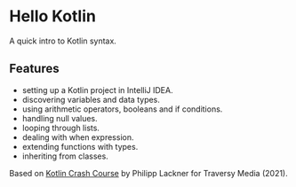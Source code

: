 # Hello Kotlin

A quick intro to Kotlin syntax.

## Features

- setting up a Kotlin project in IntelliJ IDEA.
- discovering variables and data types.
- using arithmetic operators, booleans and if conditions.
- handling null values.
- looping through lists.
- dealing with when expression.
- extending functions with types.
- inheriting from classes.

Based on [Kotlin Crash Course](https://www.youtube.com/watch?v=5flXf8nuq60) by Philipp Lackner for Traversy Media (2021).
